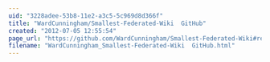 ```yaml
---
uid: "3228adee-53b8-11e2-a3c5-5c969d8d366f"
title: "WardCunningham/Smallest-Federated-Wiki  GitHub"
created: "2012-07-05 12:55:54"
page_url: "https://github.com/WardCunningham/Smallest-Federated-Wiki#readme"
filename: "WardCunningham_Smallest-Federated-Wiki  GitHub.html"
---
```

